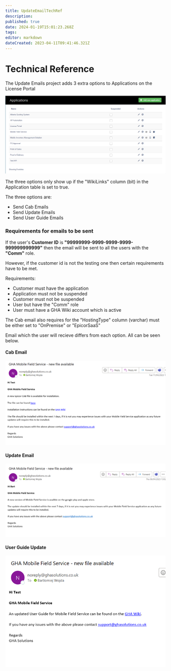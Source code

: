 ```yaml
---
title: UpdateEmailTechRef
description: 
published: true
date: 2024-01-19T15:01:23.268Z
tags: 
editor: markdown
dateCreated: 2023-04-11T09:41:46.321Z
---
```


# Technical Reference


The Update Emails project adds 3 extra options to Applications on the License Portal

![image_2023-04-11_102839541.png](/image_2023-04-11_102839541.png)

The three options only show up if the "WikiLinks" column (bit) in the Application table is set to true. 

The three options are: 
- Send Cab Emails
- Send Update Emails
- Send User Guide Emails


### Requirements for emails to be sent

If the user's **Customer ID** is **"99999999-9999-9999-9999-999999999999"** then the email will be sent to all the users with the **"Comm"** role.

However, if the customer id is not the testing one then certain requirements have to be met.

Requirements:
- Customer must have the application
- Application must not be suspended
- Customer must not be suspended
- User but have the "Comm" role
- User must have a GHA Wiki account which is active


The Cab email also requires for the "HostingType" column (varchar) must be either set to "OnPremise" or "EpicorSaaS" 

Email which the user will recieve differs from each option. All can be seen below.


#### Cab Email
![image_2023-04-11_104017160.png](/image_2023-04-11_104017160.png)

#### Update Email
![image_2023-04-11_104059308.png](/image_2023-04-11_104059308.png)

#### User Guide Update
![image_2023-04-11_104135149.png](/image_2023-04-11_104135149.png)